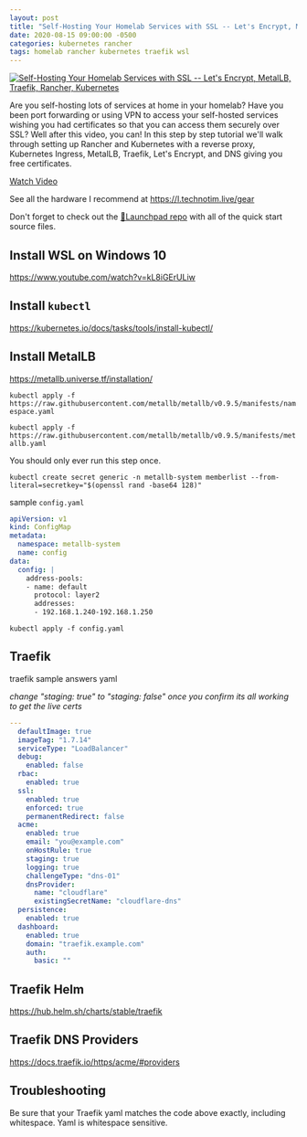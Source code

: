 ```yaml
---
layout: post
title: "Self-Hosting Your Homelab Services with SSL -- Let's Encrypt, MetalLB, Traefik, Rancher, Kubernetes"
date: 2020-08-15 09:00:00 -0500
categories: kubernetes rancher
tags: homelab rancher kubernetes traefik wsl
---
```


[![Self-Hosting Your Homelab Services with SSL -- Let's Encrypt, MetalLB, Traefik, Rancher, Kubernetes](https://img.youtube.com/vi/pAM2GBCDGTo/0.jpg)](https://www.youtube.com/watch?v=pAM2GBCDGTo "Self-Hosting Your Homelab Services with SSL -- Let's Encrypt, MetalLB, Traefik, Rancher, Kubernetes")

Are you self-hosting lots of services at home in your homelab?  Have you been port forwarding or using VPN to access your self-hosted services wishing you had certificates so that you can access them securely over SSL?  Well after this video, you can!  In this step by step tutorial we'll walk through setting up Rancher and Kubernetes with a reverse proxy, Kubernetes Ingress, MetalLB, Traefik, Let's Encrypt, and DNS giving you free certificates.   

[Watch Video](https://www.youtube.com/watch?v=pAM2GBCDGTo)

See all the hardware I recommend at <https://l.technotim.live/gear>

Don't forget to check out the [🚀Launchpad repo](https://l.technotim.live/quick-start) with all of the quick start source files.

## Install WSL on Windows 10

https://www.youtube.com/watch?v=kL8iGErULiw


## Install `kubectl`

https://kubernetes.io/docs/tasks/tools/install-kubectl/


## Install MetalLB

https://metallb.universe.tf/installation/

`kubectl apply -f https://raw.githubusercontent.com/metallb/metallb/v0.9.5/manifests/namespace.yaml`

`kubectl apply -f https://raw.githubusercontent.com/metallb/metallb/v0.9.5/manifests/metallb.yaml`

You should only ever run this step once.

`kubectl create secret generic -n metallb-system memberlist --from-literal=secretkey="$(openssl rand -base64 128)"`


sample `config.yaml`

```yml
apiVersion: v1
kind: ConfigMap
metadata:
  namespace: metallb-system
  name: config
data:
  config: |
    address-pools:
    - name: default
      protocol: layer2
      addresses:
      - 192.168.1.240-192.168.1.250
```

`kubectl apply -f config.yaml`

## Traefik

traefik sample answers yaml

*change "staging: true" to "staging: false" once you confirm its all working to get the live certs*

```yml
---
  defaultImage: true
  imageTag: "1.7.14"
  serviceType: "LoadBalancer"
  debug: 
    enabled: false
  rbac: 
    enabled: true
  ssl: 
    enabled: true
    enforced: true
    permanentRedirect: false
  acme: 
    enabled: true
    email: "you@example.com"
    onHostRule: true
    staging: true
    logging: true
    challengeType: "dns-01"
    dnsProvider:
      name: "cloudflare"
      existingSecretName: "cloudflare-dns"
  persistence: 
    enabled: true
  dashboard: 
    enabled: true
    domain: "traefik.example.com"
    auth: 
      basic: ""
```


## Traefik Helm

https://hub.helm.sh/charts/stable/traefik


## Traefik DNS Providers

https://docs.traefik.io/https/acme/#providers

## Troubleshooting

Be sure that your Traefik yaml matches the code above exactly, including whitespace.  Yaml is whitespace sensitive.
